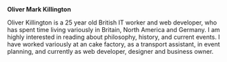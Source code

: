<!DOCTYPE html>
<html lang="en">
<head>
<b>Oliver Mark Killington</b>
</head>
<body>
<p>Oliver Killington is a 25 year old British IT worker and web developer, who has spent time living variously in Britain, North America and Germany. I am highly interested in reading about philosophy, history, and current events. I have worked variously at an cake factory, as a transport assistant, in event planning, and currently as web developer, designer and business owner.</p>
</body>
</html>
